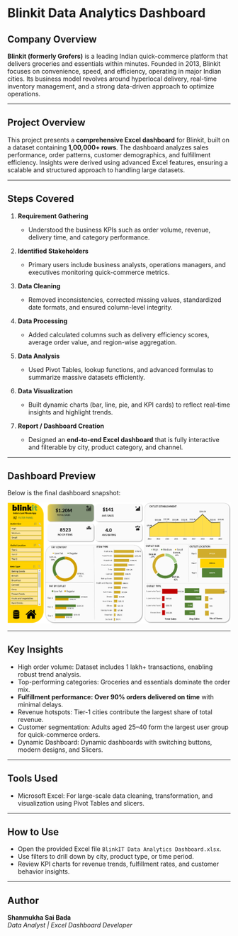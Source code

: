 # Blinkit Data Analytics Dashboard

## Company Overview
**Blinkit (formerly Grofers)** is a leading Indian quick-commerce platform that delivers groceries and essentials within minutes. Founded in 2013, Blinkit focuses on convenience, speed, and efficiency, operating in major Indian cities. Its business model revolves around hyperlocal delivery, real-time inventory management, and a strong data-driven approach to optimize operations.

---

## Project Overview
This project presents a **comprehensive Excel dashboard** for Blinkit, built on a dataset containing **1,00,000+ rows**. The dashboard analyzes sales performance, order patterns, customer demographics, and fulfillment efficiency. Insights were derived using advanced Excel features, ensuring a scalable and structured approach to handling large datasets.

---

## Steps Covered
1. **Requirement Gathering**  
   - Understood the business KPIs such as order volume, revenue, delivery time, and category performance.  

2. **Identified Stakeholders**  
   - Primary users include business analysts, operations managers, and executives monitoring quick-commerce metrics.  

3. **Data Cleaning**  
   - Removed inconsistencies, corrected missing values, standardized date formats, and ensured column-level integrity.  

4. **Data Processing**  
   - Added calculated columns such as delivery efficiency scores, average order value, and region-wise aggregation.  

5. **Data Analysis**  
   - Used Pivot Tables, lookup functions, and advanced formulas to summarize massive datasets efficiently.  

6. **Data Visualization**  
   - Built dynamic charts (bar, line, pie, and KPI cards) to reflect real-time insights and highlight trends.  

7. **Report / Dashboard Creation**  
   - Designed an **end-to-end Excel dashboard** that is fully interactive and filterable by city, product category, and channel.  

---

## Dashboard Preview
Below is the final dashboard snapshot:  

![Blinkit Dashboard](blinkit.PNG)

---

## Key Insights
- High order volume: Dataset includes 1 lakh+ transactions, enabling robust trend analysis.  
- Top-performing categories: Groceries and essentials dominate the order mix.  
- **Fulfillment performance: Over 90% orders delivered on time** with minimal delays.  
- Revenue hotspots: Tier-1 cities contribute the largest share of total revenue.  
- Customer segmentation: Adults aged 25–40 form the largest user group for quick-commerce orders.
- Dynamic Dashboard: Dynamic dashboards with switching buttons, modern designs, and Slicers.  

---

## Tools Used
- Microsoft Excel: For large-scale data cleaning, transformation, and visualization using Pivot Tables and slicers.  

---

## How to Use
- Open the provided Excel file `BlinkIT Data Analytics Dashboard.xlsx`.  
- Use filters to drill down by city, product type, or time period.  
- Review KPI charts for revenue trends, fulfillment rates, and customer behavior insights.  

---

## Author
**Shanmukha Sai Bada**  
*Data Analyst | Excel Dashboard Developer*

